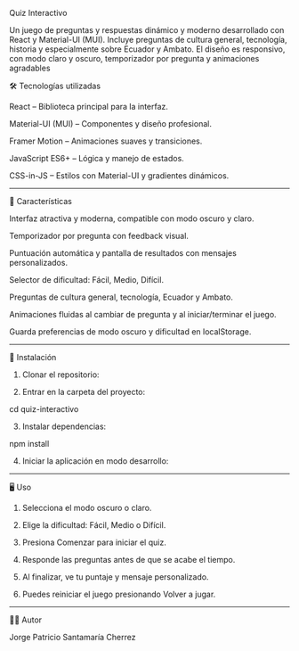Quiz Interactivo

Un juego de preguntas y respuestas dinámico y moderno desarrollado con React y Material-UI (MUI).
Incluye preguntas de cultura general, tecnología, historia y especialmente sobre Ecuador y Ambato.
El diseño es responsivo, con modo claro y oscuro, temporizador por pregunta y animaciones agradables

🛠 Tecnologías utilizadas

React – Biblioteca principal para la interfaz.

Material-UI (MUI) – Componentes y diseño profesional.

Framer Motion – Animaciones suaves y transiciones.

JavaScript ES6+ – Lógica y manejo de estados.

CSS-in-JS – Estilos con Material-UI y gradientes dinámicos.



---

🎯 Características

Interfaz atractiva y moderna, compatible con modo oscuro y claro.

Temporizador por pregunta con feedback visual.

Puntuación automática y pantalla de resultados con mensajes personalizados.

Selector de dificultad: Fácil, Medio, Difícil.

Preguntas de cultura general, tecnología, Ecuador y Ambato.

Animaciones fluidas al cambiar de pregunta y al iniciar/terminar el juego.

Guarda preferencias de modo oscuro y dificultad en localStorage.



---

📝 Instalación

1. Clonar el repositorio:




2. Entrar en la carpeta del proyecto:



cd quiz-interactivo

3. Instalar dependencias:



npm install

4. Iniciar la aplicación en modo desarrollo:






---



🖥 Uso

1. Selecciona el modo oscuro o claro.


2. Elige la dificultad: Fácil, Medio o Difícil.


3. Presiona Comenzar para iniciar el quiz.


4. Responde las preguntas antes de que se acabe el tiempo.


5. Al finalizar, ve tu puntaje y mensaje personalizado.


6. Puedes reiniciar el juego presionando Volver a jugar.




---


👨‍💻 Autor

Jorge Patricio Santamaría Cherrez
